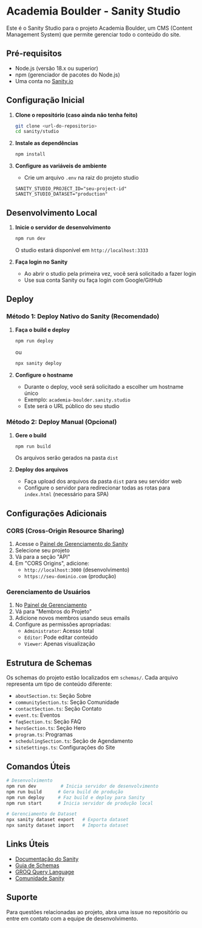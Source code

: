 # Academia Boulder - Sanity Studio

Este é o Sanity Studio para o projeto Academia Boulder, um CMS (Content Management System) que permite gerenciar todo o conteúdo do site.

## Pré-requisitos

- Node.js (versão 18.x ou superior)
- npm (gerenciador de pacotes do Node.js)
- Uma conta no [Sanity.io](https://www.sanity.io)

## Configuração Inicial

1. **Clone o repositório (caso ainda não tenha feito)**
   ```bash
   git clone <url-do-repositorio>
   cd sanity/studio
   ```

2. **Instale as dependências**
   ```bash
   npm install
   ```

3. **Configure as variáveis de ambiente**
   - Crie um arquivo `.env` na raiz do projeto studio
   ```env
   SANITY_STUDIO_PROJECT_ID="seu-project-id"
   SANITY_STUDIO_DATASET="production"
   ```

## Desenvolvimento Local

1. **Inicie o servidor de desenvolvimento**
   ```bash
   npm run dev
   ```
   O studio estará disponível em `http://localhost:3333`

2. **Faça login no Sanity**
   - Ao abrir o studio pela primeira vez, você será solicitado a fazer login
   - Use sua conta Sanity ou faça login com Google/GitHub

## Deploy

### Método 1: Deploy Nativo do Sanity (Recomendado)

1. **Faça o build e deploy**
   ```bash
   npm run deploy
   ```
   ou
   ```bash
   npx sanity deploy
   ```

2. **Configure o hostname**
   - Durante o deploy, você será solicitado a escolher um hostname único
   - Exemplo: `academia-boulder.sanity.studio`
   - Este será o URL público do seu studio

### Método 2: Deploy Manual (Opcional)

1. **Gere o build**
   ```bash
   npm run build
   ```
   Os arquivos serão gerados na pasta `dist`

2. **Deploy dos arquivos**
   - Faça upload dos arquivos da pasta `dist` para seu servidor web
   - Configure o servidor para redirecionar todas as rotas para `index.html` (necessário para SPA)

## Configurações Adicionais

### CORS (Cross-Origin Resource Sharing)

1. Acesse o [Painel de Gerenciamento do Sanity](https://www.sanity.io/manage)
2. Selecione seu projeto
3. Vá para a seção "API"
4. Em "CORS Origins", adicione:
   - `http://localhost:3000` (desenvolvimento)
   - `https://seu-dominio.com` (produção)

### Gerenciamento de Usuários

1. No [Painel de Gerenciamento](https://www.sanity.io/manage)
2. Vá para "Membros do Projeto"
3. Adicione novos membros usando seus emails
4. Configure as permissões apropriadas:
   - `Administrator`: Acesso total
   - `Editor`: Pode editar conteúdo
   - `Viewer`: Apenas visualização

## Estrutura de Schemas

Os schemas do projeto estão localizados em `schemas/`. Cada arquivo representa um tipo de conteúdo diferente:

- `aboutSection.ts`: Seção Sobre
- `communitySection.ts`: Seção Comunidade
- `contactSection.ts`: Seção Contato
- `event.ts`: Eventos
- `faqSection.ts`: Seção FAQ
- `heroSection.ts`: Seção Hero
- `program.ts`: Programas
- `schedulingSection.ts`: Seção de Agendamento
- `siteSettings.ts`: Configurações do Site

## Comandos Úteis

```bash
# Desenvolvimento
npm run dev         # Inicia servidor de desenvolvimento
npm run build      # Gera build de produção
npm run deploy     # Faz build e deploy para Sanity
npm run start      # Inicia servidor de produção local

# Gerenciamento de Dataset
npx sanity dataset export   # Exporta dataset
npx sanity dataset import   # Importa dataset
```

## Links Úteis

- [Documentação do Sanity](https://www.sanity.io/docs)
- [Guia de Schemas](https://www.sanity.io/docs/schema-types)
- [GROQ Query Language](https://www.sanity.io/docs/groq)
- [Comunidade Sanity](https://www.sanity.io/community/join)

## Suporte

Para questões relacionadas ao projeto, abra uma issue no repositório ou entre em contato com a equipe de desenvolvimento.
